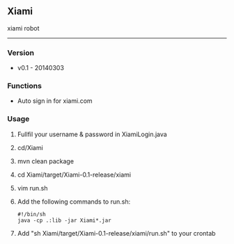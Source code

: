 ## Xiami

xiami robot

------------


### Version
- v0.1 - 20140303

### Functions
- Auto sign in for xiami.com

### Usage

1. Fullfil your username & password in XiamiLogin.java
2. cd<path-to-project>/Xiami
3. mvn clean package
4. cd <path-to-project>Xiami/target/Xiami-0.1-release/xiami
5. vim run.sh
6. Add the following commands to run.sh:

	```
	#!/bin/sh
	java -cp .:lib -jar Xiami*.jar
	```
7. Add "sh <path-to-project>Xiami/target/Xiami-0.1-release/xiami/run.sh" to your crontab